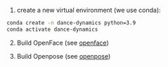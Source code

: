 1. create a new virtual environment (we use conda):

``` bash
conda create -n dance-dynamics python=3.9
conda activate dance-dynamics
```

2. Build OpenFace (see [openface](./openface/README.md))

3. Build Openpose (see [openpose](./openpose/README.md))
